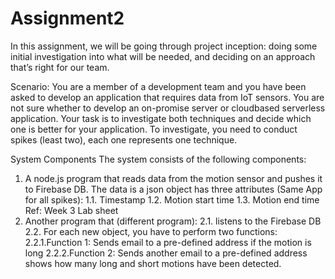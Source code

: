 # Assignment2

In this assignment, we will be going through project inception: doing some initial investigation
into what will be needed, and deciding on an approach that’s right for our team.

Scenario:
You are a member of a development team and you have been asked to develop an application that
requires data from IoT sensors. You are not sure whether to develop an on-promise server or cloudbased
serverless application.
Your task is to investigate both techniques and decide which one is better for your application.
To investigate, you need to conduct spikes (least two), each one represents one technique.

System Components
The system consists of the following components:
1. A node.js program that reads data from the motion sensor and pushes it to Firebase DB. The data
is a json object has three attributes (Same App for all spikes):
1.1. Timestamp
1.2. Motion start time
1.3. Motion end time
Ref: Week 3 Lab sheet
2. Another program that (different program):
2.1. listens to the Firebase DB
2.2. For each new object, you have to perform two functions:
2.2.1.Function 1: Sends email to a pre-defined address if the motion is long
2.2.2.Function 2: Sends another email to a pre-defined address shows how many long and
short motions have been detected. 

